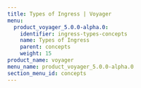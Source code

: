 ```yaml
---
title: Types of Ingress | Voyager
menu:
  product_voyager_5.0.0-alpha.0:
    identifier: ingress-types-concepts
    name: Types of Ingress
    parent: concepts
    weight: 15
product_name: voyager
menu_name: product_voyager_5.0.0-alpha.0
section_menu_id: concepts
---
```

